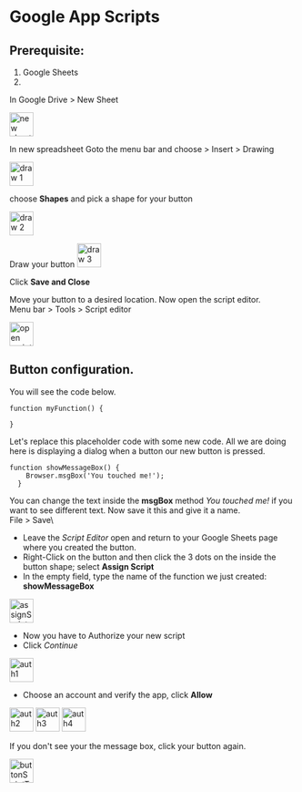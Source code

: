 # Google App Scripts


## Prerequisite:
1. Google Sheets
2. 

In Google Drive > New Sheet

<img src="#" alt="new sheet" height="42" width="42">

In new spreadsheet 
Goto the menu bar and choose > Insert > Drawing

<img src="#" alt="draw 1" height="42" width="42">



choose **Shapes** and pick a shape for your button

<img src="#" alt="draw 2" height="42" width="42">

Draw your button
<img src="#" alt="draw 3" height="42" width="42">

Click **Save and Close**

Move your button to a desired location. Now open the script editor.\
Menu bar > Tools > Script editor

<img src="#" alt="open script editor" height="42" width="42">


## Button configuration.
You will see the code below. 

```
function myFunction() {
  
}
```

Let's replace this placeholder code with some new code. All we are doing here is displaying a dialog when a button our new button is pressed. 

```
function showMessageBox() {
    Browser.msgBox('You touched me!');
  }
```
You can change the text inside the **msgBox** method _You touched me!_ if you want to see different text. Now save it this and give it a name.\
File > Save\
* Leave the _Script Editor_ open and return to your Google Sheets page where you created the button.  
* Right-Click on the button and then click the 3 dots on the inside the button shape; select **Assign Script**
* In the empty field, type the name of the function we just created: **showMessageBox**

<img src="#" alt="assignScript" height="42" width="42">


* Now you have to Authorize your new script
* Click _Continue_

<img src="#" alt="auth1" height="42" width="42">

* Choose an account and verify the app, click **Allow**

<img src="#" alt="auth2" height="42" width="42">
<img src="#" alt="auth3" height="42" width="42">
<img src="#" alt="auth4" height="42" width="42">

If you don't see your the message box, click your button again.

<img src="#" alt="buttonSciptTest" height="42" width="42">



